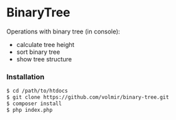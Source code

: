 BinaryTree
===============

Operations with binary tree (in console):
 - calculate tree height
 - sort binary tree
 - show tree structure

### Installation

```sh
$ cd /path/to/htdocs
$ git clone https://github.com/volmir/binary-tree.git
$ composer install
$ php index.php
```

